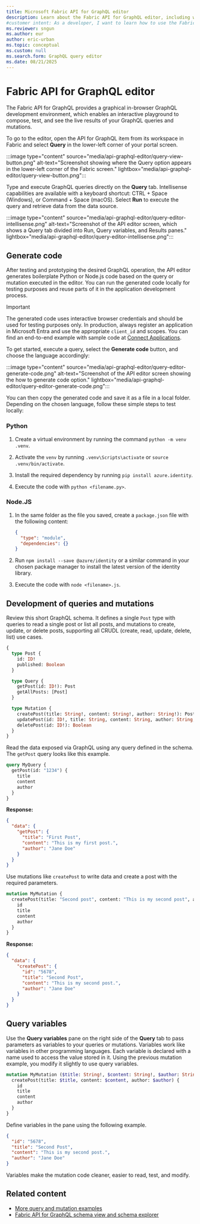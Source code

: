 ```yaml
---
title: Microsoft Fabric API for GraphQL editor
description: Learn about the Fabric API for GraphQL editor, including where to find the editor and what the editor screen looks like.
#customer intent: As a developer, I want to learn how to use the Fabric API for GraphQL editor so that I can compose and test GraphQL queries interactively.  
ms.reviewer: sngun
ms.author: eur
author: eric-urban
ms.topic: conceptual
ms.custom: null
ms.search.form: GraphQL query editor
ms.date: 08/21/2025
---
```


# Fabric API for GraphQL editor

The Fabric API for GraphQL provides a graphical in-browser GraphQL development environment, which enables an interactive playground to compose, test, and see the live results of your GraphQL queries and mutations.

To go to the editor, open the API for GraphQL item from its workspace in Fabric and select **Query** in the lower-left corner of your portal screen.

:::image type="content" source="media/api-graphql-editor/query-view-button.png" alt-text="Screenshot showing where the Query option appears in the lower-left corner of the Fabric screen." lightbox="media/api-graphql-editor/query-view-button.png":::

Type and execute GraphQL queries directly on the **Query** tab. Intellisense capabilities are available with a keyboard shortcut: CTRL + Space (Windows), or Command + Space (macOS). Select **Run** to execute the query and retrieve data from the data source.

:::image type="content" source="media/api-graphql-editor/query-editor-intellisense.png" alt-text="Screenshot of the API editor screen, which shows a Query tab divided into Run, Query variables, and Results panes." lightbox="media/api-graphql-editor/query-editor-intellisense.png":::

## Generate code

After testing and prototyping the desired GraphQL operation, the API editor generates boilerplate Python or Node.js code based on the query or mutation executed in the editor. You can run the generated code locally for testing purposes and reuse parts of it in the application development process.

> [!IMPORTANT]
> The generated code uses interactive browser credentials and should be used for testing purposes only. In production, always register an application in Microsoft Entra and use the appropriate `client_id` and scopes. You can find an end-to-end example with sample code at [Connect Applications](connect-apps-api-graphql.md).

To get started, execute a query, select the **Generate code** button, and choose the language accordingly:

:::image type="content" source="media/api-graphql-editor/query-editor-generate-code.png" alt-text="Screenshot of the API editor screen showing the how to generate code option." lightbox="media/api-graphql-editor/query-editor-generate-code.png":::

You can then copy the generated code and save it as a file in a local folder. Depending on the chosen language, follow these simple steps to test locally:

### Python

1. Create a virtual environment by running the command `python -m venv .venv`.

2. Activate the `venv` by running `.venv\Scripts\activate` or `source .venv/bin/activate`.

3. Install the required dependency by running `pip install azure.identity`.

4. Execute the code with `python <filename.py>`.

### Node.JS

1. In the same folder as the file you saved, create a `package.json` file with the following content:

    ```json
    {
      "type": "module",
      "dependencies": {}
    }
    ```

2. Run `npm install --save @azure/identity` or a similar command in your chosen package manager to install the latest version of the identity library.

3. Execute the code with `node <filename>.js`.

## Development of queries and mutations

Review this short GraphQL schema. It defines a single `Post` type with queries to read a single post or list all posts, and mutations to create, update, or delete posts, supporting all CRUDL (create, read, update, delete, list) use cases.

```graphql
{
  type Post {
    id: ID!
    published: Boolean
  }

  type Query {
    getPost(id: ID!): Post
    getAllPosts: [Post]
  }

  type Mutation {
    createPost(title: String!, content: String!, author: String!): Post
    updatePost(id: ID!, title: String, content: String, author: String, published: Boolean): Post
    deletePost(id: ID!): Boolean
  }
}
```

Read the data exposed via GraphQL using any query defined in the schema. The `getPost` query looks like this example.

```graphql
query MyQuery {
  getPost(id: "1234") {
    title
    content
    author
  }
}
```

**Response:**

```json
{
  "data": {
    "getPost": {
      "title": "First Post",
      "content": "This is my first post.",
      "author": "Jane Doe"
    }
  }
}
```

Use mutations like `createPost` to write data and create a post with the required parameters.

```graphql
mutation MyMutation {
  createPost(title: "Second post", content: "This is my second post", author: "Jane Doe", published: false) {
    id
    title
    content
    author
  }
}
```

**Response:**

```json
{
  "data": {
    "createPost": {
      "id": "5678",
      "title": "Second Post",
      "content": "This is my second post.",
      "author": "Jane Doe"
    }
  }
}
```

## Query variables

Use the **Query variables** pane on the right side of the **Query** tab to pass parameters as variables to your queries or mutations. Variables work like variables in other programming languages. Each variable is declared with a name used to access the value stored in it. Using the previous mutation example, you modify it slightly to use query variables.

```graphql
mutation MyMutation ($title: String!, $content: String!, $author: String!){
  createPost(title: $title, content: $content, author: $author) {
    id
    title
    content
    author
  }
}
```

Define variables in the pane using the following example.

```json
{
  "id": "5678",
  "title": "Second Post",
  "content": "This is my second post.",
  "author": "Jane Doe"
}
```

Variables make the mutation code cleaner, easier to read, test, and modify.

## Related content

- [More query and mutation examples](/azure/data-api-builder/graphql#supported-root-types)
- [Fabric API for GraphQL schema view and schema explorer](graphql-schema-view.md)
